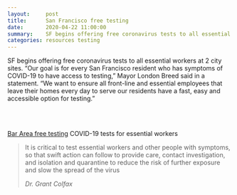 ```yaml
---
layout:     post
title:      San Francisco free testing
date:       2020-04-22 11:00:00
summary:    SF begins offering free coronavirus tests to all essential workers at 2 city sites
categories: resources testing
---
```



SF begins offering free coronavirus tests to all essential workers at 2 city sites. “Our goal is for every San Francisco resident who has symptoms of COVID-19 to have access to testing,” Mayor London Breed said in a statement.  “We want to ensure all front-line and essential employees that leave their homes every day to serve our residents have a fast, easy and accessible option for testing.”

<br>
<br>

[Bar Area free testing](https://www.sfchronicle.com/bayarea/article/SF-begins-offering-free-coronavirus-tests-to-all-15218683.php) COVID-19 tests for essential workers


<blockquote>
  <p>
  It is critical to test essential workers and other people with symptoms, so that swift action can follow to provide care, contact investigation, and isolation and quarantine to reduce the risk of further exposure and slow the spread of the virus
  </p>
  <footer><cite title="Dr. Grant Colfax">Dr. Grant Colfax</cite></footer>
</blockquote>
